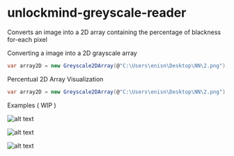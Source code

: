 # unlockmind-greyscale-reader
Converts an image into a 2D array containing the percentage of blackness for-each pixel

Converting a image into a 2D grayscale array
```c#
var array2D = new Greyscale2DArray(@"C:\Users\enisn\Desktop\NN\2.png");
```


Percentual 2D Array Visualization
```c#
var array2D = new Greyscale2DArray(@"C:\Users\enisn\Desktop\NN\2.png");
```

Examples ( WIP )

![alt text]()

![alt text]()

![alt text]()



